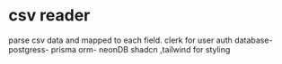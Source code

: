 # csv reader

parse csv data and mapped to each field.
clerk for user auth
database- postgress- prisma orm- neonDB
shadcn ,tailwind for styling
